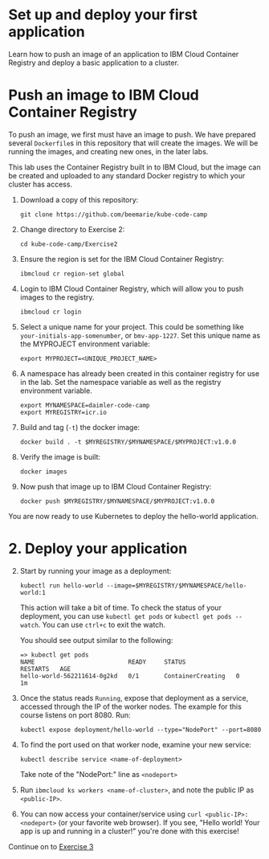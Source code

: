 # Set up and deploy your first application

Learn how to push an image of an application to IBM Cloud Container Registry and deploy a basic application to a cluster.

# Push an image to IBM Cloud Container Registry

To push an image, we first must have an image to push. We have
prepared several `Dockerfile`s in this repository that will create the
images. We will be running the images, and creating new ones, in the
later labs. 

This lab uses the Container Registry built in to IBM Cloud, but the
image can be created and uploaded to any standard Docker registry to
which your cluster has access.

1. Download a copy of this repository:

    ```
    git clone https://github.com/beemarie/kube-code-camp
    ```

2. Change directory to Exercise 2: 

   ```
   cd kube-code-camp/Exercise2
   ```


4. Ensure the region is set for the IBM Cloud Container Registry:

    ```
    ibmcloud cr region-set global
    ```

3. Login to IBM Cloud Container Registry, which will allow you to push images to the registry.

    ```
    ibmcloud cr login
    ```

5. Select a unique name for your project. This could be something like `your-initials-app-somenumber`, or `bmv-app-1227`. Set this unique name as the MYPROJECT environment variable:
    ```
    export MYPROJECT=<UNIQUE_PROJECT_NAME>
    ```

6. A namespace has already been created in this container registry for use in the lab. Set the namespace variable as well as the registry environment variable.
    ```
    export MYNAMESPACE=daimler-code-camp
    export MYREGISTRY=icr.io
    ```
   
7. Build and tag (`-t`) the docker image:
    ```
    docker build . -t $MYREGISTRY/$MYNAMESPACE/$MYPROJECT:v1.0.0
    ```

8. Verify the image is built: 

   ```
   docker images
   ```

8. Now push that image up to IBM Cloud Container Registry: 

   ```
   docker push $MYREGISTRY/$MYNAMESPACE/$MYPROJECT:v1.0.0
   ```

You are now ready to use Kubernetes to deploy the hello-world application.

# 2. Deploy your application

2. Start by running your image as a deployment: 

   ```kubectl run hello-world --image=$MYREGISTRY/$MYNAMESPACE/hello-world:1```

   This action will take a bit of time. To check the status of your deployment, you can use `kubectl get pods` or `kubectl get pods --watch`. You can use `ctrl+c` to exit the watch.

   You should see output similar to the following:
   
   ```
   => kubectl get pods
   NAME                          READY     STATUS              RESTARTS   AGE
   hello-world-562211614-0g2kd   0/1       ContainerCreating   0          1m
   ```

3. Once the status reads `Running`, expose that deployment as a service, accessed through the IP of the worker nodes.  The example for this course listens on port 8080.  Run:

   ```kubectl expose deployment/hello-world --type="NodePort" --port=8080```

4. To find the port used on that worker node, examine your new service: 

   ```kubectl describe service <name-of-deployment>```

   Take note of the "NodePort:" line as `<nodeport>`

5. Run `ibmcloud ks workers <name-of-cluster>`, and note the public IP as `<public-IP>`.

6. You can now access your container/service using `curl <public-IP>:<nodeport>` (or your favorite web browser). If you see, "Hello world! Your app is up and running in a cluster!" you're done with this exercise!

Continue on to [Exercise 3](../Exercise3/README.md)